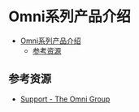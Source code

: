 # Omni系列产品介绍

<!--ts-->
* [Omni系列产品介绍](#omni系列产品介绍)
   * [参考资源](#参考资源)

<!-- Created by https://github.com/ekalinin/github-markdown-toc -->
<!-- Added by: runner, at: Wed Jul 13 02:26:47 UTC 2022 -->

<!--te-->

## 参考资源

- [Support - The Omni Group](https://support.omnigroup.com/manuals/)